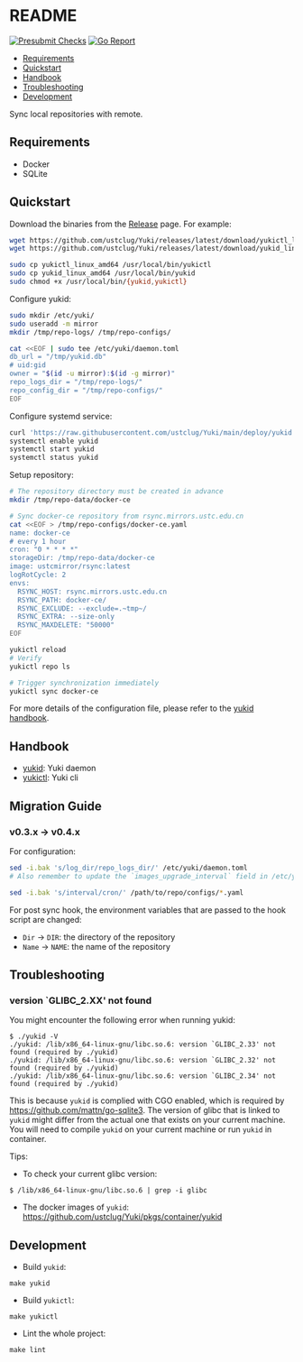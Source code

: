 README
=======

[![Presubmit Checks](https://github.com/ustclug/Yuki/actions/workflows/pr-presubmit-checks.yml/badge.svg)](https://github.com/ustclug/Yuki/actions/workflows/pr-presubmit-checks.yml)
[![Go Report](https://goreportcard.com/badge/github.com/ustclug/Yuki)](https://goreportcard.com/report/github.com/ustclug/Yuki)

- [Requirements](#requirements)
- [Quickstart](#quickstart)
- [Handbook](#handbook)
- [Troubleshooting](#troubleshooting)
- [Development](#development)

Sync local repositories with remote.

## Requirements

* Docker
* SQLite

## Quickstart

Download the binaries from the [Release](https://github.com/ustclug/Yuki/releases) page. For example:

```bash
wget https://github.com/ustclug/Yuki/releases/latest/download/yukictl_linux_amd64
wget https://github.com/ustclug/Yuki/releases/latest/download/yukid_linux_amd64

sudo cp yukictl_linux_amd64 /usr/local/bin/yukictl
sudo cp yukid_linux_amd64 /usr/local/bin/yukid
sudo chmod +x /usr/local/bin/{yukid,yukictl}
```

Configure yukid:

```bash
sudo mkdir /etc/yuki/
sudo useradd -m mirror
mkdir /tmp/repo-logs/ /tmp/repo-configs/

cat <<EOF | sudo tee /etc/yuki/daemon.toml
db_url = "/tmp/yukid.db"
# uid:gid
owner = "$(id -u mirror):$(id -g mirror)"
repo_logs_dir = "/tmp/repo-logs/"
repo_config_dir = "/tmp/repo-configs/"
EOF
```

Configure systemd service:

```bash
curl 'https://raw.githubusercontent.com/ustclug/Yuki/main/deploy/yukid.service' | sudo tee /etc/systemd/system/yukid.service
systemctl enable yukid
systemctl start yukid
systemctl status yukid
```

Setup repository:

```bash
# The repository directory must be created in advance
mkdir /tmp/repo-data/docker-ce

# Sync docker-ce repository from rsync.mirrors.ustc.edu.cn
cat <<EOF > /tmp/repo-configs/docker-ce.yaml
name: docker-ce
# every 1 hour
cron: "0 * * * *"
storageDir: /tmp/repo-data/docker-ce
image: ustcmirror/rsync:latest
logRotCycle: 2
envs:
  RSYNC_HOST: rsync.mirrors.ustc.edu.cn
  RSYNC_PATH: docker-ce/
  RSYNC_EXCLUDE: --exclude=.~tmp~/
  RSYNC_EXTRA: --size-only
  RSYNC_MAXDELETE: "50000"
EOF

yukictl reload
# Verify
yukictl repo ls

# Trigger synchronization immediately
yukictl sync docker-ce
```

For more details of the configuration file, please refer to the [yukid handbook](./cmd/yukid/README.md).

## Handbook

* [yukid](./cmd/yukid/README.md): Yuki daemon
* [yukictl](./cmd/yukictl/README.md): Yuki cli

## Migration Guide

### v0.3.x -> v0.4.x

For configuration:

```bash
sed -i.bak 's/log_dir/repo_logs_dir/' /etc/yuki/daemon.toml
# Also remember to update the `images_upgrade_interval` field in /etc/yuki/daemon.toml if it is set.

sed -i.bak 's/interval/cron/' /path/to/repo/configs/*.yaml
```

For post sync hook, the environment variables that are passed to the hook script are changed:
* `Dir` -> `DIR`: the directory of the repository
* `Name` -> `NAME`: the name of the repository

## Troubleshooting

### version `GLIBC_2.XX' not found

You might encounter the following error when running yukid:

```
$ ./yukid -V
./yukid: /lib/x86_64-linux-gnu/libc.so.6: version `GLIBC_2.33' not found (required by ./yukid)
./yukid: /lib/x86_64-linux-gnu/libc.so.6: version `GLIBC_2.32' not found (required by ./yukid)
./yukid: /lib/x86_64-linux-gnu/libc.so.6: version `GLIBC_2.34' not found (required by ./yukid)
```

This is because `yukid` is complied with CGO enabled, which is required by https://github.com/mattn/go-sqlite3.
The version of glibc that is linked to `yukid` might differ from the actual one that exists on your current machine.
You will need to compile `yukid` on your current machine or run `yukid` in container.

Tips:
* To check your current glibc version:
```
$ /lib/x86_64-linux-gnu/libc.so.6 | grep -i glibc
```
* The docker images of `yukid`: https://github.com/ustclug/Yuki/pkgs/container/yukid

## Development

* Build `yukid`:

```
make yukid
```

* Build `yukictl`:

```
make yukictl
```

* Lint the whole project:

```
make lint
```
